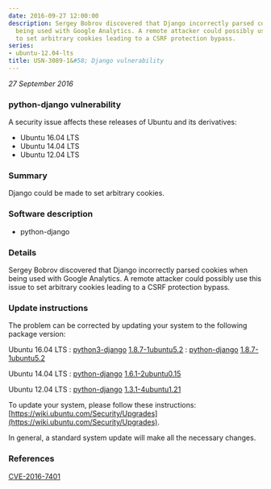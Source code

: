 ```yaml
---
date: 2016-09-27 12:00:00
description: Sergey Bobrov discovered that Django incorrectly parsed cookies when
  being used with Google Analytics. A remote attacker could possibly use this issue
  to set arbitrary cookies leading to a CSRF protection bypass.
series:
- ubuntu-12.04-lts
title: USN-3089-1&#58; Django vulnerability
---
```


*27 September 2016*

### python-django vulnerability

A security issue affects these releases of Ubuntu and its derivatives:

* Ubuntu 16.04 LTS
* Ubuntu 14.04 LTS
* Ubuntu 12.04 LTS

### Summary

Django could be made to set arbitrary cookies. 

### Software description

* python-django 

### Details

Sergey Bobrov discovered that Django incorrectly parsed cookies when being used with Google Analytics. A remote attacker could possibly use this issue to set arbitrary cookies leading to a CSRF protection bypass. 

### Update instructions

The problem can be corrected by updating your system to the following package version:

Ubuntu 16.04 LTS
 : [python3-django](https://launchpad.net/ubuntu/+source/python-django) <span> [1.8.7-1ubuntu5.2](https://launchpad.net/ubuntu/+source/python-django/1.8.7-1ubuntu5.2) </span> 
 : [python-django](https://launchpad.net/ubuntu/+source/python-django) <span> [1.8.7-1ubuntu5.2](https://launchpad.net/ubuntu/+source/python-django/1.8.7-1ubuntu5.2) </span> 

Ubuntu 14.04 LTS
 : [python-django](https://launchpad.net/ubuntu/+source/python-django) <span> [1.6.1-2ubuntu0.15](https://launchpad.net/ubuntu/+source/python-django/1.6.1-2ubuntu0.15) </span> 

Ubuntu 12.04 LTS
 : [python-django](https://launchpad.net/ubuntu/+source/python-django) <span> [1.3.1-4ubuntu1.21](https://launchpad.net/ubuntu/+source/python-django/1.3.1-4ubuntu1.21) </span> 

To update your system, please follow these instructions: [https://wiki.ubuntu.com/Security/Upgrades](https://wiki.ubuntu.com/Security/Upgrades).

In general, a standard system update will make all the necessary changes. 

### References

 
 [CVE-2016-7401](http://people.ubuntu.com/~ubuntu-security/cve/CVE-2016-7401)